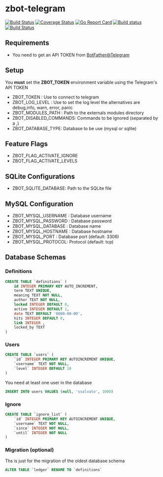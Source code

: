 # zbot-telegram

[![Build Status](https://travis-ci.org/ssalvatori/zbot-telegram.svg?branch=master)](https://travis-ci.org/ssalvatori/zbot-telegram)
[![Coverage Status](https://coveralls.io/repos/github/ssalvatori/zbot-telegram/badge.svg?branch=dev)](https://coveralls.io/github/ssalvatori/zbot-telegram?branch=dev)
[![Go Report Card](https://goreportcard.com/badge/github.com/ssalvatori/zbot-telegram)](https://goreportcard.com/report/github.com/ssalvatori/zbot-telegram)
[![Build status](https://ci.appveyor.com/api/projects/status/sml2sck29885bh4g?svg=true)](https://ci.appveyor.com/project/ssalvatori/zbot-telegram)
[![Build Status](https://cloud.drone.io/api/badges/ssalvatori/zbot-telegram/status.svg)](https://cloud.drone.io/ssalvatori/zbot-telegram)


## Requirements

* You need to get an API TOKEN from [BotFather@Telegram](https://core.telegram.org/bots)

## Setup

You **must** set the **ZBOT_TOKEN** environment variable using the Telegram's API TOKEN
 
* ZBOT_TOKEN : Use to connect to telegram
* ZBOT_LOG_LEVEL : Use to set the log level the alternatives are debug,info, warn, error, panic
* ZBOT_MODULES_PATH : Path to the externals modules directory
* ZBOT_DISABLED_COMMANDS: Commands to be ignored (separated by a ,)
* ZBOT_DATABASE_TYPE: Database to be use (mysql or sqlite)

## Feature Flags

* ZBOT_FLAG_ACTIVATE_IGNORE
* ZBOT_FLAG_ACTIVATE_LEVELS

## SQLite Configurations

* ZBOT_SQLITE_DATABASE: Path to the SQLite file 

## MySQL Configuration

* ZBOT_MYSQL_USERNAME : Database username
* ZBOT_MYSQL_PASSWORD : Database password
* ZBOT_MYSQL_DATABASE : Database name
* ZBOT_MYSQL_HOSTNAME : Database hostname 
* ZBOT_MYSQL_PORT : Database port (default: 3306)
* ZBOT_MYSQL_PROTOCOL: Protocol (default: tcp)

## Database Schemas

### Definitions

```sql
CREATE TABLE `definitions` ( 
    id INTEGER PRIMARY KEY AUTO_INCREMENT, 
    term TEXT UNIQUE, 
    meaning TEXT NOT NULL, 
    author TEXT NOT NULL, 
    locked INTEGER DEFAULT 0, 
    active INTEGER DEFAULT 1, 
    date TEXT DEFAULT '0000-00-00', 
    hits INTEGER DEFAULT 0, 
    link INTEGER ,
    locked_by TEXT
)
```

### Users

```sql
CREATE TABLE `users` ( 
    `id` INTEGER PRIMARY KEY AUTOINCREMENT UNIQUE, 
    `username` TEXT NOT NULL, 
    `level` INTEGER DEFAULT 10 
)
```


You need at least one user in the database

```sql
INSERT INTO users VALUES (null, 'ssalvato', 1000)
```

### Ignore

```sql
CREATE TABLE `ignore_list` ( 
    `id` INTEGER PRIMARY KEY AUTOINCREMENT UNIQUE, 
    `username` TEXT NOT NULL, 
    `since` INTEGER NOT NULL,
    `until` INTEGER NOT NULL
)
```

### Migration (optional)

Ths is just for the migration of the oldest database schema

```sql
ALTER TABLE `ledger` RENAME TO `definitions`
```
